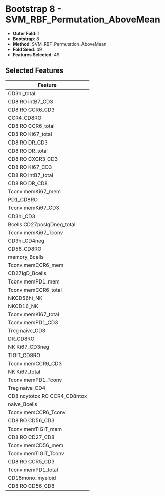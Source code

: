 # Bootstrap 8 - SVM_RBF_Permutation_AboveMean

- **Outer Fold**: 1
- **Bootstrap**: 8
- **Method**: SVM_RBF_Permutation_AboveMean
- **Fold Seed**: 49
- **Features Selected**: 49

## Selected Features

| Feature |
|---------|
| CD3hi_total |
| CD8 RO intB7_CD3 |
| CD8 RO CCR6_CD3 |
| CCR4_CD8RO |
| CD8 RO CCR6_total |
| CD8 RO Ki67_total |
| CD8 RO DR_CD3 |
| CD8 RO DR_total |
| CD8 RO CXCR3_CD3 |
| CD8  RO Ki67_CD3 |
| CD8 RO intB7_total |
| CD8 RO DR_CD8 |
| Tconv memKi67_mem |
| PD1_CD8RO |
| Tconv memKi67_CD3 |
| CD3hi_CD3 |
| Bcells CD27posIgDneg_total |
| Tconv memKi67_Tconv |
| CD3hi_CD4neg |
| CD56_CD8RO |
| memory_Bcells |
| Tconv memCCR6_mem |
| CD27IgD_Bcells |
| Tconv memPD1_mem |
| Tconv memCCR6_total |
| NKCD56hi_NK |
| NKCD16_NK |
| Tconv memKi67_total |
| Tconv memPD1_CD3 |
| Treg naive_CD3 |
| DR_CD8RO |
| NK Ki67_CD3neg |
| TIGIT_CD8RO |
| Tconv memCCR6_CD3 |
| NK Ki67_total |
| Tconv memPD1_Tconv |
| Treg naive_CD4 |
| CD8 ncytotox RO CCR4_CD8ntox |
| naive_Bcells |
| Tconv memCCR6_Tconv |
| CD8 RO CD56_CD3 |
| Tconv memTIGIT_mem |
| CD8 RO CD27_CD8 |
| Tconv memCD56_mem |
| Tconv memTIGIT_Tconv |
| CD8 RO CCR5_CD3 |
| Tconv memPD1_total |
| CD16mono_myeloid |
| CD8 RO CD56_CD8 |
